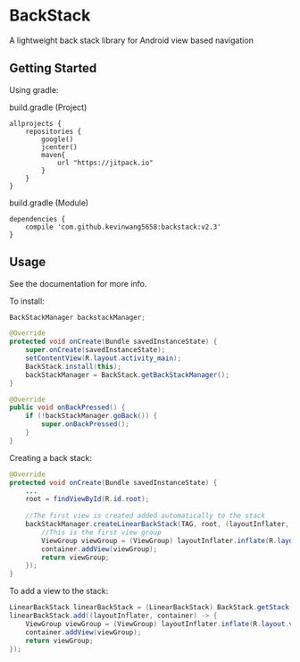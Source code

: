 # BackStack

A lightweight back stack library for Android view based navigation

## Getting Started
Using gradle:

build.gradle (Project)
~~~Gradle
allprojects {
    repositories {
        google()
        jcenter()
        maven{
            url "https://jitpack.io"
        }
    }
}
~~~

build.gradle (Module)
~~~Gradle
dependencies {
    compile 'com.github.kevinwang5658:backstack:v2.3'
}
~~~

## Usage

See the documentation for more info.

To install:
~~~Java
BackStackManager backstackManager;

@Override
protected void onCreate(Bundle savedInstanceState) {
    super.onCreate(savedInstanceState);
    setContentView(R.layout.activity_main);
    BackStack.install(this);
    backStackManager = BackStack.getBackStackManager();
}

@Override
public void onBackPressed() {
    if (!backStackManager.goBack()) {
        super.onBackPressed();
    }
}
~~~

Creating a back stack:
~~~java
@Override
protected void onCreate(Bundle savedInstanceState) {
    ...
    root = findViewById(R.id.root);
    
    //The first view is created added automatically to the stack
    backStackManager.createLinearBackStack(TAG, root, (layoutInflater, container) -> {
        //This is the first view group
        ViewGroup viewGroup = (ViewGroup) layoutInflater.inflate(R.layout.viewgroup_layout, container, false);
        container.addView(viewGroup);
        return viewGroup;
    });
}
~~~

To add a view to the stack:
~~~Java
LinearBackStack linearBackStack = (LinearBackStack) BackStack.getStack(TAG);
linearBackStack.add((layoutInflater, container) -> {
    ViewGroup viewGroup = (ViewGroup) layoutInflater.inflate(R.layout.viewgroup2, container, false);
    container.addView(viewGroup);
    return viewGroup;
});
~~~



